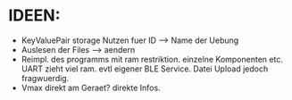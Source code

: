 # IDEEN:
- KeyValuePair storage Nutzen fuer ID --> Name der Uebung
- Auslesen der Files --> aendern
- Reimpl. des programms mit ram restriktion. einzelne 
  Komponenten etc. UART zieht viel ram. evtl eigener BLE Service. Datei Upload jedoch fragwuerdig.
- Vmax direkt am Geraet? direkte Infos.

